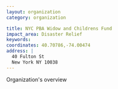 ```yaml
---
layout: organization
category: organization

title: NYC PBA Widow and Childrens Fund
impact_area: Disaster Relief
keywords: 
coordinates: 40.70786,-74.00474
address: |
  40 Fulton St
  New York NY 10038
---
```

Organization's overview
